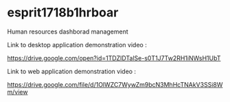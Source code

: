 # esprit1718b1hrboar
Human resources dashborad management


Link to desktop application demonstration video :

https://drive.google.com/open?id=1TDZIDTalSe-s0T1J7Tw2RH1iNWsH1UbT


Link to web application demonstration video :

https://drive.google.com/file/d/1OlWZC7WywZm9bcN3MhHcTNAkV3SSi8Wm/view





